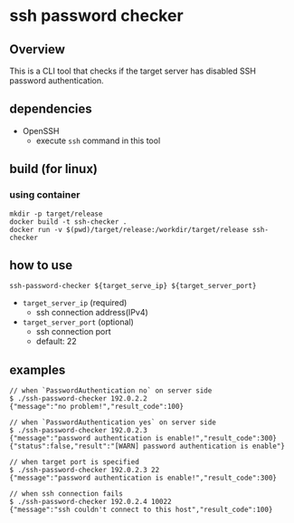 # ssh password checker
## Overview
This is a CLI tool that checks if the target server has disabled SSH password authentication.

## dependencies
- OpenSSH
  - execute `ssh` command in this tool

## build (for linux)
### using container
```
mkdir -p target/release
docker build -t ssh-checker .
docker run -v $(pwd)/target/release:/workdir/target/release ssh-checker
```

## how to use
```
ssh-password-checker ${target_serve_ip} ${target_server_port}
```
- `target_server_ip` (required)
  - ssh connection address(IPv4)
- `target_server_port` (optional)
  - ssh connection port
  - default: 22

## examples
```
// when `PasswordAuthentication no` on server side
$ ./ssh-password-checker 192.0.2.2
{"message":"no problem!","result_code":100}

// when `PasswordAuthentication yes` on server side
$ ./ssh-password-checker 192.0.2.3
{"message":"password authentication is enable!","result_code":300}
{"status":false,"result":"[WARN] password authentication is enable"}

// when target port is specified
$ ./ssh-password-checker 192.0.2.3 22
{"message":"password authentication is enable!","result_code":300}

// when ssh connection fails
$ ./ssh-password-checker 192.0.2.4 10022
{"message":"ssh couldn't connect to this host","result_code":100}
```
